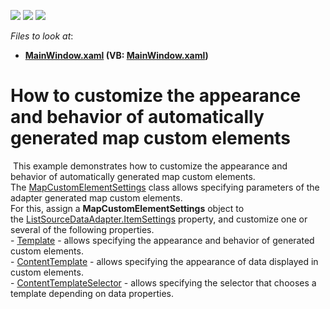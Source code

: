 <!-- default badges list -->
![](https://img.shields.io/endpoint?url=https://codecentral.devexpress.com/api/v1/VersionRange/128571397/14.2.5%2B)
[![](https://img.shields.io/badge/Open_in_DevExpress_Support_Center-FF7200?style=flat-square&logo=DevExpress&logoColor=white)](https://supportcenter.devexpress.com/ticket/details/T213439)
[![](https://img.shields.io/badge/📖_How_to_use_DevExpress_Examples-e9f6fc?style=flat-square)](https://docs.devexpress.com/GeneralInformation/403183)
<!-- default badges end -->
<!-- default file list -->
*Files to look at*:

* **[MainWindow.xaml](./CS/MapCustomElementSettings/MainWindow.xaml) (VB: [MainWindow.xaml](./VB/MapCustomElementSettings/MainWindow.xaml))**
<!-- default file list end -->
# How to customize the appearance and behavior of automatically generated map custom elements


<p> This example demonstrates how to customize the appearance and behavior of automatically generated map custom elements.<br />The <a href="https://documentation.devexpress.com/#wpf/clsDevExpressXpfMapMapCustomElementSettingstopic">MapCustomElementSettings</a> class allows specifying parameters of the adapter generated map custom elements.<br />For this, assign a <strong>MapCustomElementSettings</strong> object to the <a href="https://documentation.devexpress.com/#WPF/DevExpressXpfMapListSourceDataAdapter_ItemSettingstopic">ListSourceDataAdapter.ItemSettings</a> property, and customize one or several of the following properties.<br />- <a href="https://documentation.devexpress.com/#wpf/DevExpressXpfMapMapCustomElementSettings_Templatetopic">Template</a> - allows specifying the appearance and behavior of generated custom elements.<br />- <a href="https://documentation.devexpress.com/#wpf/DevExpressXpfMapMapCustomElementSettings_ContentTemplatetopic">ContentTemplate</a> - allows specifying the appearance of data displayed in custom elements.<br />- <a href="https://documentation.devexpress.com/#wpf/DevExpressXpfMapMapCustomElementSettings_ContentTemplateSelectortopic">ContentTemplateSelector</a> - allows specifying the selector that chooses a template depending on data properties.</p>

<br/>


